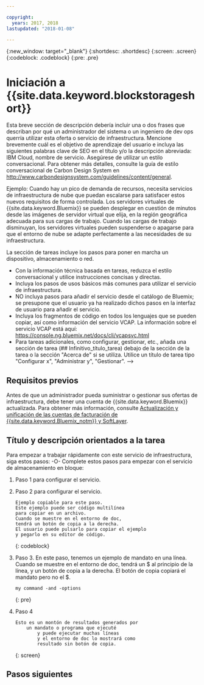 ```yaml
---

copyright:
  years: 2017, 2018
lastupdated: "2018-01-08"

---
```


{:new_window: target="_blank"}
{:shortdesc: .shortdesc}
{:screen: .screen}
{:codeblock: .codeblock}
{:pre: .pre}


# Iniciación a {{site.data.keyword.blockstorageshort}}

Esta breve sección de descripción debería incluir una o dos frases que describan por qué un administrador del sistema o un ingeniero de dev ops querría utilizar esta oferta o servicio de infraestructura.
Mencione brevemente cuál es el objetivo de aprendizaje del usuario e incluya las siguientes palabras clave de SEO en el título y/o la descripción abreviada: IBM Cloud, nombre de servicio. Asegúrese de utilizar un estilo conversacional. Para obtener más detalles, consulte la guía de estilo conversacional de Carbon Design System en http://www.carbondesignsystem.com/guidelines/content/general.

Ejemplo:
Cuando hay un pico de demanda de recursos, necesita servicios de infraestructura de nube que puedan escalarse para satisfacer estos nuevos requisitos de forma controlada. Los servidores virtuales de {{site.data.keyword.Bluemix}} se pueden desplegar en cuestión de minutos desde las imágenes de servidor virtual que elija, en la región geográfica adecuada para sus cargas de trabajo. Cuando las cargas de trabajo disminuyan, los servidores virtuales pueden suspenderse o apagarse para que el entorno de nube se adapte perfectamente a las necesidades de su infraestructura.

La sección de tareas incluye los pasos para poner en marcha un dispositivo, almacenamiento o red.
- Con la información técnica basada en tareas, reduzca el estilo conversacional y utilice instrucciones concisas y directas.
- Incluya los pasos de usos básicos más comunes para utilizar el servicio de infraestructura.
- NO incluya pasos para añadir el servicio desde el catálogo de Bluemix; se presupone que el usuario ya ha realizado dichos pasos en la interfaz de usuario para añadir el servicio.
- Incluya los fragmentos de código en todos los lenguajes que se pueden copiar, así como información del servicio VCAP. La información sobre el servicio VCAP está aquí: https://console.ng.bluemix.net/docs/cli/vcapsvc.html
- Para tareas adicionales, como configurar, gestionar, etc., añada una sección de tarea (## Infinitivo_título_tarea) debajo de la sección de la tarea o la sección "Acerca de" si se utiliza. Utilice un título de tarea tipo "Configurar x", "Administrar y", "Gestionar". -->

## Requisitos previos
Antes de que un administrador pueda suministrar o gestionar sus ofertas de infraestructura, debe tener una cuenta de {{site.data.keyword.Bluemix}} actualizada. Para obtener más información, consulte [Actualización y unificación de las cuentas de facturación de {{site.data.keyword.Bluemix_notm}} y SoftLayer](../docs/admin/softlayerlink.html).

## Título y descripción orientados a la tarea
Para empezar a trabajar rápidamente con este servicio de infraestructura, siga estos pasos: -O-
Complete estos pasos para empezar con el servicio de almacenamiento en bloque:

<!-- Use ordered list markup for the step section. For code examples:
- use three backticks ahead of and after the example (```)
- For copyable code snippet, multi-line, include {: codeblock} following the last set of backticks. A copy button will display in framework in output.
- For copyable command, single line, include {: pre} following the last set of backticks. When displayed, it will show "$" at the beginning of the command example and a copy button, but the copy button will include just the command example.
- For non-copyable output snippet, include {: screen} following the last set of backticks.
 -->

1. Paso 1 para configurar el servicio.
2. Paso 2 para configurar el servicio.

	```
	Ejemplo copiable para este paso.
	Este ejemplo puede ser código multilínea
	para copiar en un archivo.
	Cuando se muestre en el entorno de doc,
	tendrá un botón de copia a la derecha.
	El usuario puede pulsarlo para copiar el ejemplo
	y pegarlo en su editor de código.
	```
	{: codeblock}

3. Paso 3. En este paso, tenemos un ejemplo de mandato en una línea. Cuando se muestre en el entorno de doc, tendrá un $ al principio de la línea, y un botón de copia a la derecha. El botón de copia copiará el mandato pero no el $.

	```
	my command -and -options
	```
	{: pre}

4. Paso 4
	```
	Esto es un montón de resultados generados por
		un mandato o programa que ejecuté
			y puede ejecutar muchas líneas
			y el entorno de doc lo mostrará como
			resultado sin botón de copia.
	```
	{: screen}

## Pasos siguientes

